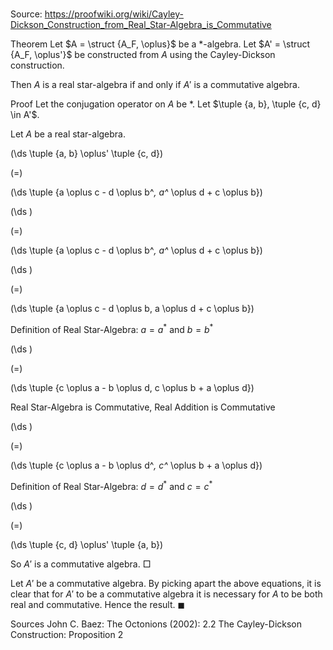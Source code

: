 # 

Source: https://proofwiki.org/wiki/Cayley-Dickson_Construction_from_Real_Star-Algebra_is_Commutative

Theorem
Let $A = \struct {A_F, \oplus}$ be a $*$-algebra.
Let $A' = \struct {A_F, \oplus'}$ be constructed from $A$ using the Cayley-Dickson construction.

Then $A$ is a real star-algebra if and only if $A'$ is a commutative algebra.


Proof
Let the conjugation operator on $A$ be $*$.
Let $\tuple {a, b}, \tuple {c, d} \in A'$.

Let $A$ be a real star-algebra.














\(\ds \tuple {a, b} \oplus' \tuple {c, d}\)

\(=\)







\(\ds \tuple {a \oplus c - d \oplus b^*, a^* \oplus d + c \oplus b}\)




















\(\ds \)

\(=\)







\(\ds \tuple {a \oplus c - d \oplus b^*, a^* \oplus d + c \oplus b}\)




















\(\ds \)

\(=\)







\(\ds \tuple {a \oplus c - d \oplus b, a \oplus d + c \oplus b}\)





Definition of Real Star-Algebra: $a = a^*$ and $b = b^*$














\(\ds \)

\(=\)







\(\ds \tuple {c \oplus a - b \oplus d, c \oplus b + a \oplus d}\)





Real Star-Algebra is Commutative, Real Addition is Commutative














\(\ds \)

\(=\)







\(\ds \tuple {c \oplus a - b \oplus d^*, c^* \oplus b + a \oplus d}\)





Definition of Real Star-Algebra: $d = d^*$ and $c = c^*$














\(\ds \)

\(=\)







\(\ds \tuple {c, d} \oplus' \tuple {a, b}\)









So $A'$ is a commutative algebra.
$\Box$

Let $A'$ be a commutative algebra.
By picking apart the above equations, it is clear that for $A'$ to be a commutative algebra it is necessary for $A$ to be both real and commutative.
Hence the result.
$\blacksquare$


Sources
John C. Baez: The Octonions (2002): 2.2 The Cayley-Dickson Construction: Proposition $2$




